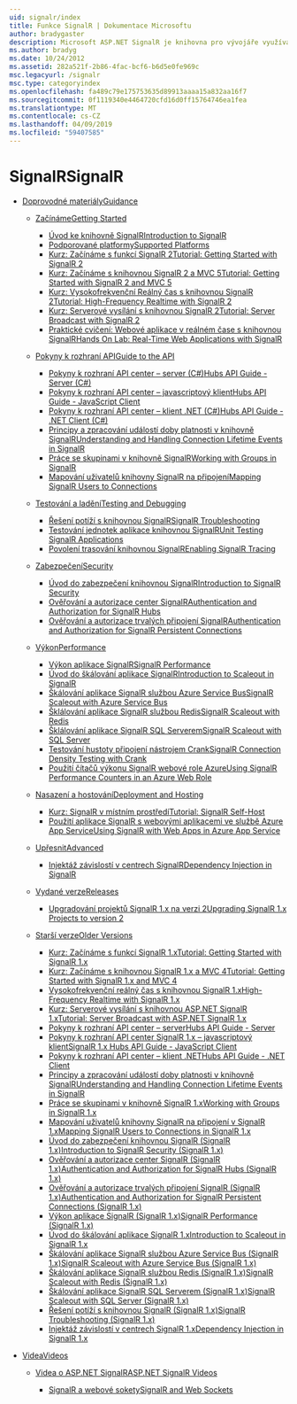 ```yaml
---
uid: signalr/index
title: Funkce SignalR | Dokumentace Microsoftu
author: bradygaster
description: Microsoft ASP.NET SignalR je knihovna pro vývojáře využívající technologii ASP.NET, která zjednodušuje proces přidávání funkce webu v reálném čase do aplikací.
ms.author: bradyg
ms.date: 10/24/2012
ms.assetid: 282a521f-2b86-4fac-bcf6-b6d5e0fe969c
msc.legacyurl: /signalr
msc.type: categoryindex
ms.openlocfilehash: fa489c79e175753635d89913aaaa15a832aa16f7
ms.sourcegitcommit: 0f1119340e4464720cfd16d0ff15764746ea1fea
ms.translationtype: MT
ms.contentlocale: cs-CZ
ms.lasthandoff: 04/09/2019
ms.locfileid: "59407585"
---
```

# <a name="signalr"></a><span data-ttu-id="540df-103">SignalR</span><span class="sxs-lookup"><span data-stu-id="540df-103">SignalR</span></span>

- [<span data-ttu-id="540df-104">Doprovodné materiály</span><span class="sxs-lookup"><span data-stu-id="540df-104">Guidance</span></span>](overview/index.md)

    - [<span data-ttu-id="540df-105">Začínáme</span><span class="sxs-lookup"><span data-stu-id="540df-105">Getting Started</span></span>](overview/getting-started/index.md)

        - [<span data-ttu-id="540df-106">Úvod ke knihovně SignalR</span><span class="sxs-lookup"><span data-stu-id="540df-106">Introduction to SignalR</span></span>](overview/getting-started/introduction-to-signalr.md)
        - [<span data-ttu-id="540df-107">Podporované platformy</span><span class="sxs-lookup"><span data-stu-id="540df-107">Supported Platforms</span></span>](overview/getting-started/supported-platforms.md)
        - [<span data-ttu-id="540df-108">Kurz: Začínáme s funkcí SignalR 2</span><span class="sxs-lookup"><span data-stu-id="540df-108">Tutorial: Getting Started with SignalR 2</span></span>](overview/getting-started/tutorial-getting-started-with-signalr.md)
        - [<span data-ttu-id="540df-109">Kurz: Začínáme s knihovnou SignalR 2 a MVC 5</span><span class="sxs-lookup"><span data-stu-id="540df-109">Tutorial: Getting Started with SignalR 2 and MVC 5</span></span>](overview/getting-started/tutorial-getting-started-with-signalr-and-mvc.md)
        - [<span data-ttu-id="540df-110">Kurz: Vysokofrekvenční Reálný čas s knihovnou SignalR 2</span><span class="sxs-lookup"><span data-stu-id="540df-110">Tutorial: High-Frequency Realtime with SignalR 2</span></span>](overview/getting-started/tutorial-high-frequency-realtime-with-signalr.md)
        - [<span data-ttu-id="540df-111">Kurz: Serverové vysílání s knihovnou SignalR 2</span><span class="sxs-lookup"><span data-stu-id="540df-111">Tutorial: Server Broadcast with SignalR 2</span></span>](overview/getting-started/tutorial-server-broadcast-with-signalr.md)
        - [<span data-ttu-id="540df-112">Praktické cvičení: Webové aplikace v reálném čase s knihovnou SignalR</span><span class="sxs-lookup"><span data-stu-id="540df-112">Hands On Lab: Real-Time Web Applications with SignalR</span></span>](overview/getting-started/real-time-web-applications-with-signalr.md)
    - [<span data-ttu-id="540df-113">Pokyny k rozhraní API</span><span class="sxs-lookup"><span data-stu-id="540df-113">Guide to the API</span></span>](overview/guide-to-the-api/index.md)

        - [<span data-ttu-id="540df-114">Pokyny k rozhraní API center – server (C#)</span><span class="sxs-lookup"><span data-stu-id="540df-114">Hubs API Guide - Server (C#)</span></span>](overview/guide-to-the-api/hubs-api-guide-server.md)
        - [<span data-ttu-id="540df-115">Pokyny k rozhraní API center – javascriptový klient</span><span class="sxs-lookup"><span data-stu-id="540df-115">Hubs API Guide - JavaScript Client</span></span>](overview/guide-to-the-api/hubs-api-guide-javascript-client.md)
        - [<span data-ttu-id="540df-116">Pokyny k rozhraní API center – klient .NET (C#)</span><span class="sxs-lookup"><span data-stu-id="540df-116">Hubs API Guide - .NET Client (C#)</span></span>](overview/guide-to-the-api/hubs-api-guide-net-client.md)
        - [<span data-ttu-id="540df-117">Principy a zpracování událostí doby platnosti v knihovně SignalR</span><span class="sxs-lookup"><span data-stu-id="540df-117">Understanding and Handling Connection Lifetime Events in SignalR</span></span>](overview/guide-to-the-api/handling-connection-lifetime-events.md)
        - [<span data-ttu-id="540df-118">Práce se skupinami v knihovně SignalR</span><span class="sxs-lookup"><span data-stu-id="540df-118">Working with Groups in SignalR</span></span>](overview/guide-to-the-api/working-with-groups.md)
        - [<span data-ttu-id="540df-119">Mapování uživatelů knihovny SignalR na připojení</span><span class="sxs-lookup"><span data-stu-id="540df-119">Mapping SignalR Users to Connections</span></span>](overview/guide-to-the-api/mapping-users-to-connections.md)
    - [<span data-ttu-id="540df-120">Testování a ladění</span><span class="sxs-lookup"><span data-stu-id="540df-120">Testing and Debugging</span></span>](overview/testing-and-debugging/index.md)

        - [<span data-ttu-id="540df-121">Řešení potíží s knihovnou SignalR</span><span class="sxs-lookup"><span data-stu-id="540df-121">SignalR Troubleshooting</span></span>](overview/testing-and-debugging/troubleshooting.md)
        - [<span data-ttu-id="540df-122">Testování jednotek aplikace knihovnou SignalR</span><span class="sxs-lookup"><span data-stu-id="540df-122">Unit Testing SignalR Applications</span></span>](overview/testing-and-debugging/unit-testing-signalr-applications.md)
        - [<span data-ttu-id="540df-123">Povolení trasování knihovnou SignalR</span><span class="sxs-lookup"><span data-stu-id="540df-123">Enabling SignalR Tracing</span></span>](overview/testing-and-debugging/enabling-signalr-tracing.md)
    - [<span data-ttu-id="540df-124">Zabezpečení</span><span class="sxs-lookup"><span data-stu-id="540df-124">Security</span></span>](overview/security/index.md)

        - [<span data-ttu-id="540df-125">Úvod do zabezpečení knihovnou SignalR</span><span class="sxs-lookup"><span data-stu-id="540df-125">Introduction to SignalR Security</span></span>](overview/security/introduction-to-security.md)
        - [<span data-ttu-id="540df-126">Ověřování a autorizace center SignalR</span><span class="sxs-lookup"><span data-stu-id="540df-126">Authentication and Authorization for SignalR Hubs</span></span>](overview/security/hub-authorization.md)
        - [<span data-ttu-id="540df-127">Ověřování a autorizace trvalých připojení SignalR</span><span class="sxs-lookup"><span data-stu-id="540df-127">Authentication and Authorization for SignalR Persistent Connections</span></span>](overview/security/persistent-connection-authorization.md)
    - [<span data-ttu-id="540df-128">Výkon</span><span class="sxs-lookup"><span data-stu-id="540df-128">Performance</span></span>](overview/performance/index.md)

        - [<span data-ttu-id="540df-129">Výkon aplikace SignalR</span><span class="sxs-lookup"><span data-stu-id="540df-129">SignalR Performance</span></span>](overview/performance/signalr-performance.md)
        - [<span data-ttu-id="540df-130">Úvod do škálování aplikace SignalR</span><span class="sxs-lookup"><span data-stu-id="540df-130">Introduction to Scaleout in SignalR</span></span>](overview/performance/scaleout-in-signalr.md)
        - [<span data-ttu-id="540df-131">Škálování aplikace SignalR službou Azure Service Bus</span><span class="sxs-lookup"><span data-stu-id="540df-131">SignalR Scaleout with Azure Service Bus</span></span>](overview/performance/scaleout-with-windows-azure-service-bus.md)
        - [<span data-ttu-id="540df-132">Šklálování aplikace SignalR službou Redis</span><span class="sxs-lookup"><span data-stu-id="540df-132">SignalR Scaleout with Redis</span></span>](overview/performance/scaleout-with-redis.md)
        - [<span data-ttu-id="540df-133">Šklálování aplikace SignalR SQL Serverem</span><span class="sxs-lookup"><span data-stu-id="540df-133">SignalR Scaleout with SQL Server</span></span>](overview/performance/scaleout-with-sql-server.md)
        - [<span data-ttu-id="540df-134">Testování hustoty připojení nástrojem Crank</span><span class="sxs-lookup"><span data-stu-id="540df-134">SignalR Connection Density Testing with Crank</span></span>](overview/performance/signalr-connection-density-testing-with-crank.md)
        - [<span data-ttu-id="540df-135">Použití čítačů výkonu SignalR webové role Azure</span><span class="sxs-lookup"><span data-stu-id="540df-135">Using SignalR Performance Counters in an Azure Web Role</span></span>](overview/performance/using-signalr-performance-counters-in-an-azure-web-role.md)
    - [<span data-ttu-id="540df-136">Nasazení a hostování</span><span class="sxs-lookup"><span data-stu-id="540df-136">Deployment and Hosting</span></span>](overview/deployment/index.md)

        - [<span data-ttu-id="540df-137">Kurz: SignalR v místním prostředí</span><span class="sxs-lookup"><span data-stu-id="540df-137">Tutorial: SignalR Self-Host</span></span>](overview/deployment/tutorial-signalr-self-host.md)
        - [<span data-ttu-id="540df-138">Použití aplikace SignalR s webovými aplikacemi ve službě Azure App Service</span><span class="sxs-lookup"><span data-stu-id="540df-138">Using SignalR with Web Apps in Azure App Service</span></span>](overview/deployment/using-signalr-with-azure-web-sites.md)
    - [<span data-ttu-id="540df-139">Upřesnit</span><span class="sxs-lookup"><span data-stu-id="540df-139">Advanced</span></span>](overview/advanced/index.md)

        - [<span data-ttu-id="540df-140">Injektáž závislostí v centrech SignalR</span><span class="sxs-lookup"><span data-stu-id="540df-140">Dependency Injection in SignalR</span></span>](overview/advanced/dependency-injection.md)
    - [<span data-ttu-id="540df-141">Vydané verze</span><span class="sxs-lookup"><span data-stu-id="540df-141">Releases</span></span>](overview/releases/index.md)

        - [<span data-ttu-id="540df-142">Upgradování projektů SignalR 1.x na verzi 2</span><span class="sxs-lookup"><span data-stu-id="540df-142">Upgrading SignalR 1.x Projects to version 2</span></span>](overview/releases/upgrading-signalr-1x-projects-to-20.md)
    - [<span data-ttu-id="540df-143">Starší verze</span><span class="sxs-lookup"><span data-stu-id="540df-143">Older Versions</span></span>](overview/older-versions/index.md)

        - [<span data-ttu-id="540df-144">Kurz: Začínáme s funkcí SignalR 1.x</span><span class="sxs-lookup"><span data-stu-id="540df-144">Tutorial: Getting Started with SignalR 1.x</span></span>](overview/older-versions/tutorial-getting-started-with-signalr.md)
        - [<span data-ttu-id="540df-145">Kurz: Začínáme s knihovnou SignalR 1.x a MVC 4</span><span class="sxs-lookup"><span data-stu-id="540df-145">Tutorial: Getting Started with SignalR 1.x and MVC 4</span></span>](overview/older-versions/tutorial-getting-started-with-signalr-and-mvc-4.md)
        - [<span data-ttu-id="540df-146">Vysokofrekvenční reálný čas s knihovnou SignalR 1.x</span><span class="sxs-lookup"><span data-stu-id="540df-146">High-Frequency Realtime with SignalR 1.x</span></span>](overview/older-versions/tutorial-high-frequency-realtime-with-signalr.md)
        - [<span data-ttu-id="540df-147">Kurz: Serverové vysílání s knihovnou ASP.NET SignalR 1.x</span><span class="sxs-lookup"><span data-stu-id="540df-147">Tutorial: Server Broadcast with ASP.NET SignalR 1.x</span></span>](overview/older-versions/tutorial-server-broadcast-with-aspnet-signalr.md)
        - [<span data-ttu-id="540df-148">Pokyny k rozhraní API center – server</span><span class="sxs-lookup"><span data-stu-id="540df-148">Hubs API Guide - Server</span></span>](overview/older-versions/signalr-1x-hubs-api-guide-server.md)
        - [<span data-ttu-id="540df-149">Pokyny k rozhraní API center SignalR 1.x – javascriptový klient</span><span class="sxs-lookup"><span data-stu-id="540df-149">SignalR 1.x Hubs API Guide - JavaScript Client</span></span>](overview/older-versions/signalr-1x-hubs-api-guide-javascript-client.md)
        - [<span data-ttu-id="540df-150">Pokyny k rozhraní API center – klient .NET</span><span class="sxs-lookup"><span data-stu-id="540df-150">Hubs API Guide - .NET Client</span></span>](overview/older-versions/signalr-1x-hubs-api-guide-net-client.md)
        - [<span data-ttu-id="540df-151">Principy a zpracování událostí doby platnosti v knihovně SignalR</span><span class="sxs-lookup"><span data-stu-id="540df-151">Understanding and Handling Connection Lifetime Events in SignalR</span></span>](overview/older-versions/handling-connection-lifetime-events.md)
        - [<span data-ttu-id="540df-152">Práce se skupinami v knihovně SignalR 1.x</span><span class="sxs-lookup"><span data-stu-id="540df-152">Working with Groups in SignalR 1.x</span></span>](overview/older-versions/working-with-groups.md)
        - [<span data-ttu-id="540df-153">Mapování uživatelů knihovny SignalR na připojení v SignalR 1.x</span><span class="sxs-lookup"><span data-stu-id="540df-153">Mapping SignalR Users to Connections in SignalR 1.x</span></span>](overview/older-versions/mapping-users-to-connections.md)
        - [<span data-ttu-id="540df-154">Úvod do zabezpečení knihovnou SignalR (SignalR 1.x)</span><span class="sxs-lookup"><span data-stu-id="540df-154">Introduction to SignalR Security (SignalR 1.x)</span></span>](overview/older-versions/introduction-to-security.md)
        - [<span data-ttu-id="540df-155">Ověřování a autorizace center SignalR (SignalR 1.x)</span><span class="sxs-lookup"><span data-stu-id="540df-155">Authentication and Authorization for SignalR Hubs (SignalR 1.x)</span></span>](overview/older-versions/hub-authorization.md)
        - [<span data-ttu-id="540df-156">Ověřování a autorizace trvalých připojení SignalR (SignalR 1.x)</span><span class="sxs-lookup"><span data-stu-id="540df-156">Authentication and Authorization for SignalR Persistent Connections (SignalR 1.x)</span></span>](overview/older-versions/persistent-connection-authorization.md)
        - [<span data-ttu-id="540df-157">Výkon aplikace SignalR (SignalR 1.x)</span><span class="sxs-lookup"><span data-stu-id="540df-157">SignalR Performance (SignalR 1.x)</span></span>](overview/older-versions/signalr-performance.md)
        - [<span data-ttu-id="540df-158">Úvod do škálování aplikace SignalR 1.x</span><span class="sxs-lookup"><span data-stu-id="540df-158">Introduction to Scaleout in SignalR 1.x</span></span>](overview/older-versions/scaleout-in-signalr.md)
        - [<span data-ttu-id="540df-159">Škálování aplikace SignalR službou Azure Service Bus (SignalR 1.x)</span><span class="sxs-lookup"><span data-stu-id="540df-159">SignalR Scaleout with Azure Service Bus (SignalR 1.x)</span></span>](overview/older-versions/scaleout-with-windows-azure-service-bus.md)
        - [<span data-ttu-id="540df-160">Škálování aplikace SignalR službou Redis (SignalR 1.x)</span><span class="sxs-lookup"><span data-stu-id="540df-160">SignalR Scaleout with Redis (SignalR 1.x)</span></span>](overview/older-versions/scaleout-with-redis.md)
        - [<span data-ttu-id="540df-161">Škálování aplikace SignalR SQL Serverem (SignalR 1.x)</span><span class="sxs-lookup"><span data-stu-id="540df-161">SignalR Scaleout with SQL Server (SignalR 1.x)</span></span>](overview/older-versions/scaleout-with-sql-server.md)
        - [<span data-ttu-id="540df-162">Řešení potíží s knihovnou SignalR (SignalR 1.x)</span><span class="sxs-lookup"><span data-stu-id="540df-162">SignalR Troubleshooting (SignalR 1.x)</span></span>](overview/older-versions/troubleshooting.md)
        - [<span data-ttu-id="540df-163">Injektáž závislostí v centrech SignalR 1.x</span><span class="sxs-lookup"><span data-stu-id="540df-163">Dependency Injection in SignalR 1.x</span></span>](overview/older-versions/dependency-injection.md)
- [<span data-ttu-id="540df-164">Videa</span><span class="sxs-lookup"><span data-stu-id="540df-164">Videos</span></span>](videos/index.md)

    - [<span data-ttu-id="540df-165">Videa o ASP.NET SignalR</span><span class="sxs-lookup"><span data-stu-id="540df-165">ASP.NET SignalR Videos</span></span>](videos/getting-started/index.md)

        - [<span data-ttu-id="540df-166">SignalR a webové sokety</span><span class="sxs-lookup"><span data-stu-id="540df-166">SignalR and Web Sockets</span></span>](videos/getting-started/signalr-and-web-sockets.md)
